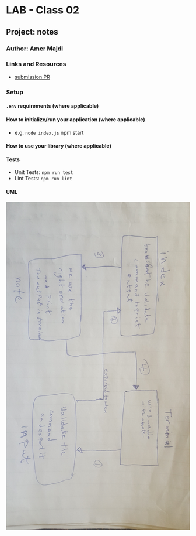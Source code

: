 # LAB - Class 02

## Project: notes

### Author: Amer Majdi

### Links and Resources

- [submission PR](https://github.com/Amer-401-advanced-javascript/notes/pull/1)

### Setup

#### `.env` requirements (where applicable)


#### How to initialize/run your application (where applicable)

- e.g. `node index.js`
npm start

#### How to use your library (where applicable)

#### Tests

- Unit Tests: `npm run test`
- Lint Tests: `npm run lint`

#### UML
![UML](./assets/AddUML.jpg)
